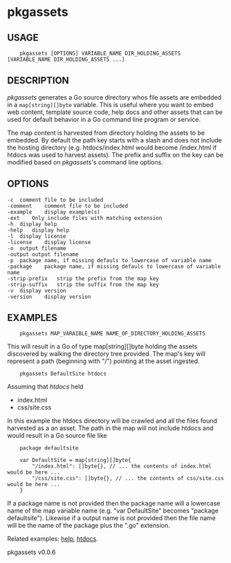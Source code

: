 
# pkgassets

## USAGE

```
    pkgassets [OPTIONS] VARIABLE_NAME DIR_HOLDING_ASSETS [VARIABLE_NAME DIR_HOLDING_ASSETS ...]
```


## DESCRIPTION

_pkgassets_ generates a Go source directory whos file assets are embedded in a `map[string][]byte` variable. 
This is useful where you want to embed web content, template source code, help docs and other assets that 
can be used for default behavior in a Go command line program or service. 

The map content is harvested from directory holding the assets to be embedded. By default the
path key starts with a slash and does not include the hosting directory (e.g. htdocs/index.html 
would become /index.html if htdocs was used to harvest assets). The prefix and suffix on the
key can be modified based on _pkgassets_'s command line options.

## OPTIONS 

	-c	comment file to be included
	-comment	comment file to be included
	-example	display example(s)
	-ext	Only include files with matching extension
	-h	display help
	-help	display help
	-l	display license
	-license	display license
	-o	output filename
	-output	output filename
	-p	package name, if missing defauls to lowercase of variable name
	-package	package name, if missing defauls to lowercase of variable name
	-strip-prefix	strip the prefix from the map key
	-strip-suffix	strip the suffix from the map key
	-v	display version
	-version	display version


## EXAMPLES

```
    pkgassets MAP_VARAIBLE_NAME NAME_OF_DIRECTORY_HOLDING_ASSETS
```

This will result in a Go of type map[string][]byte holding the assets discovered by walking the directory
tree provided. The map's key will represent a path (beginning with "/") pointing at the asset ingested.

```shell
    pkgassets DefaultSite htdocs
```

Assuming that _htdocs_ held

+ index.html
+ css/site.css

In this example the htdocs directory will be crawled and all the files found harvested as a an asset. The
path in the map will not include htdocs and would result in a Go source file like

```golang
    package defaultsite

    var DefaultSite = map[string][]byte{
        "/index.html": []byte{}, // ... the contents of index.html would be here ...
        "/css/site.css": []byte{}, // ... the contents of css/site.css would be here ...
    }
```

If a package name is not provided then the package name will a lowercase name of the map variable name (e.g. 
"var DefaultSite" becomes "package defaultsite"). Likewise if a output name is not provided then the file
name will be the name of the package plus the ".go" extension.

Related examples: [help](examples/help.html), [htdocs](examples/htdocs.html).

pkgassets v0.0.6
